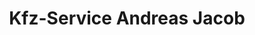 ---
title: "Kfz-Service Andreas Jacob"
url: /jevenstedt/kfz-service-andreas-jacob/
shop: Autowerkstatt
---